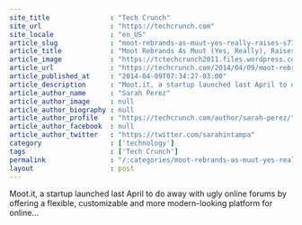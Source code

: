 ```yaml
---
site_title               : "Tech Crunch"
site_url                 : "https://techcrunch.com"
site_locale              : "en_US"
article_slug             : "moot-rebrands-as-muut-yes-really-raises-s770k-to-make-online-forums-less-ugly"
article_title            : "Moot Rebrands As Muut (Yes, Really), Raises $770K To Make Online Forums Less Ugly"
article_image            : "https://tctechcrunch2011.files.wordpress.com/2014/04/muut1.png?w=764&h=400&crop=1"
article_url              : "https://techcrunch.com/2014/04/09/moot-rebrands-as-muut-yes-really-raises-770k-to-make-online-forums-less-ugly/"
article_published_at     : "2014-04-09T07:34:27-03:00"
article_description      : "Moot.it, a startup launched last April to do away with ugly online forums by offering a flexible, customizable and more modern-looking platform for online..."
article_author_name      : "Sarah Perez"
article_author_image     : null
article_author_biography : null
article_author_profile   : "https://techcrunch.com/author/sarah-perez/"
article_author_facebook  : null
article_author_twitter   : "https://twitter.com/sarahintampa"
category                 : ['technology']
tags                     : ['Tech Crunch']
permalink                : "/:categories/moot-rebrands-as-muut-yes-really-raises-s770k-to-make-online-forums-less-ugly/"
layout                   : post
---
```


Moot.it, a startup launched last April to do away with ugly online forums by offering a flexible, customizable and more modern-looking platform for online...
